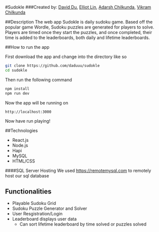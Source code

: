 #Sudokle
###Created by: [David Du](https://github.com/daduuu), [Elliot Lin](https://github.com/Falcons-Royale), [Adarsh Chilkunda](https://github.com/adroyalz), [Vikram Chilkunda](https://github.com/VikramChilkunda)

##Description
The web app Sudokle is daily sudoku game. Based off the popular game Wordle, Sudoku puzzles
are generated for players to solve. Players are timed once they start the puzzles, and once completed, their time is added to the leaderboards, both daily and lifetime leaderboards.

##How to run the app

First download the app and change into the directory like so

```bash
git clone https://github.com/daduuu/sudokle
cd sudokle
```
Then run the following command
```bash 
npm install
npm run dev
```

Now the app will be running on 
```bash
http://localhost:3000
```
Now have run playing!

##Technologies
- React.js
- Node.js
- Hapi
- MySQL
- HTML/CSS

####SQL Server Hosting
We used https://remotemysql.com to remotely host our sql database

## Functionalities 
- Playable Sudoku Grid
- Sudoku Puzzle Generator and Solver
- User Resgistration/Login
- Leaderboard displays user data
    - Can sort lifetime leaderboard by time solved or puzzles solved


    



